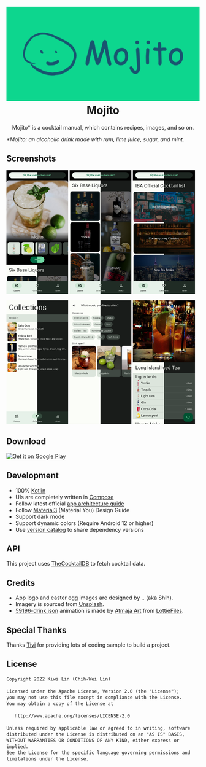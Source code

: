 <h1 align="center">
  <br>
  <img src="/screenshots/banner.png"/>
  <br>
  Mojito
  <br>
</h1>

<p align="center">Mojito* is a cocktail manual, which contains recipes, images, and so on.</p>

_*Mojito: an alcoholic drink made with rum, lime juice, sugar, and mint._

## Screenshots

<p>
<img src="/screenshots/explore.png" width="32%"/>
<img src="/screenshots/explore-six-base-liquors.png" width="32%"/>
<img src="/screenshots/explore-iba-official-cocktail-list.png" width="32%"/>
</p>

<p>
<img src="/screenshots/collections.png" width="32%"/>
<img src="/screenshots/search.png" width="32%"/>
<img src="/screenshots/recipe.png" width="32%"/>
</p>

## Download

<a href='https://play.google.com/store/apps/details?id=com.kiwi.cocktail'><img alt='Get it on Google Play' src='https://play.google.com/intl/en_us/badges/static/images/badges/en_badge_web_generic.png' width=240/></a>
    
## Development

 + 100% [Kotlin](https://kotlinlang.org/)
 + UIs are completely written in [Compose](https://developer.android.com/jetpack/compose)
 + Follow latest official [app architecture guide](https://developer.android.com/jetpack/guide)
 + Follow [Material3](https://m3.material.io/) (Material You) Design Guide
 + Support dark mode
 + Support dynamic colors (Require Android 12 or higher)
 + Use [version catalog](https://docs.gradle.org/current/userguide/platforms.html) to share dependency versions

## API

This project uses [TheCocktailDB](https://www.thecocktaildb.com/) to fetch cocktail data.

## Credits

 + App logo and easter egg images are designed by .. (aka Shih).
 + Imagery is sourced from [Unsplash](https://unsplash.com/).
 + [59196-drink.json](common-ui-resources/src/main/assets/animations/59196-drink.json) animation is made by [Atmaja Art](https://lottiefiles.com/atmaja.art) from [LottieFiles](https://lottiefiles.com/59196-drink).

## Special Thanks

Thanks [Tivi](https://github.com/chrisbanes/tivi) for providing lots of coding sample to build a project.

## License

```
Copyright 2022 Kiwi Lin (Chih-Wei Lin)

Licensed under the Apache License, Version 2.0 (the "License");
you may not use this file except in compliance with the License.
You may obtain a copy of the License at

   http://www.apache.org/licenses/LICENSE-2.0

Unless required by applicable law or agreed to in writing, software
distributed under the License is distributed on an "AS IS" BASIS,
WITHOUT WARRANTIES OR CONDITIONS OF ANY KIND, either express or implied.
See the License for the specific language governing permissions and
limitations under the License.
```
